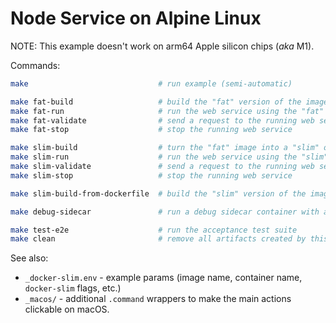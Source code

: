 # Node Service on Alpine Linux

NOTE: This example doesn't work on arm64 Apple silicon chips (_aka_ M1).

Commands:

```sh
make                             # run example (semi-automatic)

make fat-build                   # build the "fat" version of the image
make fat-run                     # run the web service using the "fat" image
make fat-validate                # send a request to the running web service
make fat-stop                    # stop the running web service

make slim-build                  # turn the "fat" image into a "slim" one
make slim-run                    # run the web service using the "slim" image
make slim-validate               # send a request to the running web service
make slim-stop                   # stop the running web service

make slim-build-from-dockerfile  # build the "slim" version of the image using the "fat" Dockerfile

make debug-sidecar               # run a debug sidecar container with an interactive shell

make test-e2e                    # run the acceptance test suite
make clean                       # remove all artifacts created by this example
```

See also:

- `_docker-slim.env` - example params (image name, container name, `docker-slim` flags, etc.)
- `_macos/` - additional `.command` wrappers to make the main actions clickable on macOS.
